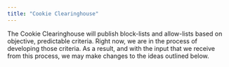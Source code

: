 ```yaml
---
title: "Cookie Clearinghouse"
---
```


The Cookie Clearinghouse will publish block-lists and allow-lists based on objective, predictable criteria. Right now, we are in the process of developing those criteria. As a result, and with the input that we receive from this process, we may make changes to the ideas outlined below.

